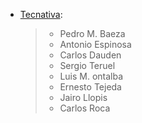 - [Tecnativa](https://www.tecnativa.com):

  > - Pedro M. Baeza
  > - Antonio Espinosa
  > - Carlos Dauden
  > - Sergio Teruel
  > - Luis M. ontalba
  > - Ernesto Tejeda
  > - Jairo Llopis
  > - Carlos Roca
